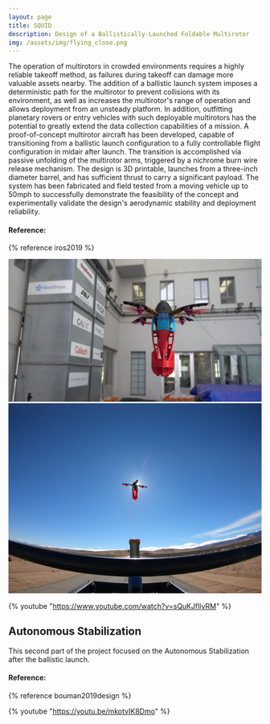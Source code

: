 ```yaml
---
layout: page
title: SQUID
description: Design of a Ballistically-Launched Foldable Multirotor
img: /assets/img/flying_close.png
---
```

The operation of multirotors in crowded environments requires a highly reliable takeoff method, as failures during takeoff can damage more valuable assets nearby. The addition of a ballistic launch system imposes a deterministic path for the multirotor to prevent collisions with its environment, as well as increases the multirotor's range of operation and allows deployment from an unsteady platform. In addition, outfitting planetary rovers or entry vehicles with such deployable multirotors has the potential to greatly extend the data collection capabilities of a mission. A proof-of-concept multirotor aircraft has been developed, capable of transitioning from a ballistic launch configuration to a fully controllable flight configuration in midair after launch. The transition is accomplished via passive unfolding of the multirotor arms, triggered by a nichrome burn wire release mechanism. The design is 3D printable, launches from a three-inch diameter barrel, and has sufficient thrust to carry a significant payload. The system has been fabricated and field tested from a moving vehicle up to 50mph to successfully demonstrate the feasibility of the concept and experimentally validate the design's aerodynamic stability and deployment reliability.

#### Reference: 
{% reference iros2019  %} 



<div class="img_row">
    <img class="col two left" src="/assets/img/flying_close.png"/>
    <img class="col one left" src="/assets/img/car_1_2.jpg"/>
</div>

{% youtube "https://www.youtube.com/watch?v=sQuKJfllyRM" %}


## Autonomous Stabilization 
This second part of the project focused on the Autonomous Stabilization after the ballistic launch.

#### Reference: 
{% reference bouman2019design %}


{% youtube "https://youtu.be/mkotvIK8Dmo" %}
